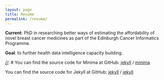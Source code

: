 ```yaml
---
layout: page
title: Resume
permalink: /resume/
---
```


**Current**: PhD in researching better ways of estimating the affordability of novel breast cancer medicines as part of the Edinburgh Cancer Informatics Programme.

**Goal**: to further health data intelligence capacity building.

[comment]: <> (This is a comment, it will not be included)
[//]: <> (This is also a comment.)
[//]: # (This may be the most platform independent comment)


[//]: # You can find the source code for Minima at GitHub:
[jekyll][jekyll-organization] /
[minima](https://github.com/jekyll/minima)

You can find the source code for Jekyll at GitHub:
[jekyll][jekyll-organization] /
[jekyll](https://github.com/jekyll/jekyll)


[jekyll-organization]: https://github.com/jekyll
